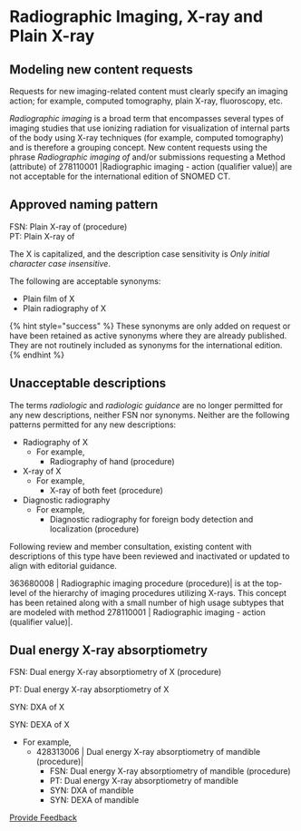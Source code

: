 # Radiographic Imaging, X-ray and Plain X-ray

## Modeling new content requests

Requests for new imaging-related content must clearly specify an imaging action; for example, computed tomography, plain X-ray, fluoroscopy, etc.

_Radiographic imaging_ is a broad term that encompasses several types of imaging studies that use ionizing radiation for visualization of internal parts of the body using X-ray techniques (for example, computed tomography) and is therefore a grouping concept. New content requests using the phrase _Radiographic imaging of_ and/or submissions requesting a Method (attribute) of 278110001 |Radiographic imaging - action (qualifier value)| are not acceptable for the international edition of SNOMED CT.

## Approved naming pattern

FSN: Plain X-ray of (procedure)\
PT: Plain X-ray of

The X is capitalized, and the description case sensitivity is _Only initial character case insensitive_.

The following are acceptable synonyms:

* Plain film of X
* Plain radiography of X

{% hint style="success" %}
These synonyms are only added on request or have been retained as active synonyms where they are already published. They are not routinely included as synonyms for the international edition.
{% endhint %}

## Unacceptable descriptions

The terms _radiologic_ and _radiologic guidance_ are no longer permitted for any new descriptions, neither FSN nor synonyms. Neither are the following patterns permitted for any new descriptions:

* Radiography of X
  * For example,
    * Radiography of hand (procedure)
* X-ray of X
  * For example,
    * X-ray of both feet (procedure)
* Diagnostic radiography
  * For example,
    * Diagnostic radiography for foreign body detection and localization (procedure)

Following review and member consultation, existing content with descriptions of this type have been reviewed and inactivated or updated to align with editorial guidance.

363680008 | Radiographic imaging procedure (procedure)| is at the top-level of the hierarchy of imaging procedures utilizing X-rays. This concept has been retained along with a small number of high usage subtypes that are modeled with method 278110001 | Radiographic imaging - action (qualifier value)|.

## Dual energy X-ray absorptiometry

FSN: Dual energy X-ray absorptiometry of X (procedure)

PT: Dual energy X-ray absorptiometry of X

SYN: DXA of X

SYN: DEXA of X

* For example,
  * 428313006 | Dual energy X-ray absorptiometry of mandible (procedure)|
    * FSN: Dual energy X-ray absorptiometry of mandible (procedure)
    * PT: Dual energy X-ray absorptiometry of mandible
    * SYN: DXA of mandible
    * SYN: DEXA of mandible

<a href="https://docs.google.com/forms/d/e/1FAIpQLScTmbZIf0UEQwYDkY27EEWBkaiYkHSbR0_9DmFrMLXoQLyL7Q/viewform?usp=pp_url&#x26;entry.1767247133=SCT+Editorial+Guide&#x26;entry.670899847=Radiographic%20Imaging%2C%20X-ray%20and%20Plain%20X-ray" class="button primary">Provide Feedback</a>
